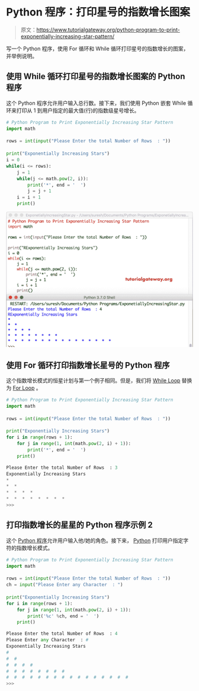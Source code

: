 # Python 程序：打印星号的指数增长图案

> 原文：<https://www.tutorialgateway.org/python-program-to-print-exponentially-increasing-star-pattern/>

写一个 Python 程序，使用 For 循环和 While 循环打印星号的指数增长的图案，并举例说明。

## 使用 While 循环打印星号的指数增长图案的 Python 程序

这个 Python 程序允许用户输入总行数。接下来，我们使用 Python 嵌套 While 循环来打印从 1 到用户指定的最大值(行)的指数级星号增长。

```py
# Python Program to Print Exponentially Increasing Star Pattern
import math

rows = int(input("Please Enter the total Number of Rows  : "))

print("Exponentially Increasing Stars") 
i = 0
while(i <= rows):
    j = 1
    while(j <= math.pow(2, i)):        
        print('*', end = '  ')
        j = j + 1
    i = i + 1
    print()
```

![Python Program to Print Exponentially Increasing Star Pattern 1](img/83f516b7aa584b4217d4a56a61babf73.png)

## 使用 For 循环打印指数增长星号的 Python 程序

这个指数增长模式的恒星计划与第一个例子相同。但是，我们将 [While Loop](https://www.tutorialgateway.org/python-while-loop/) 替换为 [For Loop](https://www.tutorialgateway.org/python-for-loop/) 。

```py
# Python Program to Print Exponentially Increasing Star Pattern
import math

rows = int(input("Please Enter the total Number of Rows  : "))

print("Exponentially Increasing Stars") 
for i in range(rows + 1):
    for j in range(1, int(math.pow(2, i) + 1)):        
        print('*', end = '  ')
    print()
```

```py
Please Enter the total Number of Rows  : 3
Exponentially Increasing Stars
*  
*  *  
*  *  *  *  
*  *  *  *  *  *  *  *  
>>> 
```

## 打印指数增长的星星的 Python 程序示例 2

这个 [Python 程序](https://www.tutorialgateway.org/python-programming-examples/)允许用户输入他/她的角色。接下来， [Python](https://www.tutorialgateway.org/python-tutorial/) 打印用户指定字符的指数增长模式。

```py
# Python Program to Print Exponentially Increasing Star Pattern
import math

rows = int(input("Please Enter the total Number of Rows  : "))
ch = input("Please Enter any Character  : ")

print("Exponentially Increasing Stars") 
for i in range(rows + 1):
    for j in range(1, int(math.pow(2, i) + 1)):        
        print('%c' %ch, end = '  ')
    print()
```

```py
Please Enter the total Number of Rows  : 4
Please Enter any Character  : #
Exponentially Increasing Stars
#  
#  #  
#  #  #  #  
#  #  #  #  #  #  #  #  
#  #  #  #  #  #  #  #  #  #  #  #  #  #  #  #  
>>> 
```